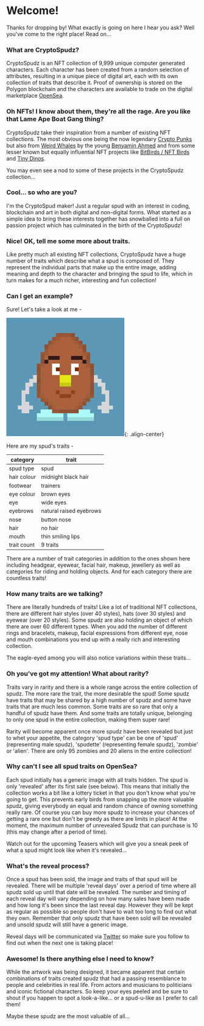# Welcome!
Thanks for dropping by! What exactly is going on here I hear you ask? Well you've come to the right place! Read on...

### What are CryptoSpudz?
CryptoSpudz is an NFT collection of 9,999 unique computer generated characters. Each character has been created from a random selection of attributes, resulting in a unique piece of digital art, each with its own collection of traits that describe it. Proof of ownership is stored on the Polygon blockchain and the characters are available to trade on the digital marketplace [OpenSea](https://opensea.io/collection/crypto-spudz).

### Oh NFTs! I know about them, they're all the rage. Are you like that Lame Ape Boat Gang thing? 
CryptoSpudz take their inspiration from a number of existing NFT collections. The most obvious one being the now legendary [Crypto Punks](https://www.larvalabs.com/cryptopunks) but also from [Weird Whales](https://weirdwhalesnft.com/) by the young [Benyamin Ahmed](https://twitter.com/ObiWanBenoni) and from some lesser known but equally influential NFT projects like [BitBirds / NFT Birds](https://www.bitbirds.io/) and [Tiny Dinos](https://linktr.ee/tinydinosnft).

You may even see a nod to some of these projects in the CryptoSpudz collection...

### Cool... so who are you?
I'm the CryptoSpud maker! Just a regular spud with an interest in coding, blockchain and art in both digital and non-digital forms. What started as a simple idea to bring these interests together has snowballed into a full on passion project which has culminated in the birth of the CryptoSpudz! 

### Nice! OK, tell me some more about traits.
Like pretty much all existing NFT collections, CryptoSpudz have a huge number of traits which describe what a spud is composed of. They represent the individual parts that make up the entire image, adding meaning and depth to the character and bringing the spud to life, which in turn makes for a much richer, interesting and fun collection!

### Can I get an example?
Sure! Let's take a look at me -

![CryptoSpud Maker](/assets/images/crypto-spud-maker.png){: .align-center}

Here are my spud's traits -

| category | trait |
|-|-|
| spud type | spud |
| hair colour | midnight black hair |
| footwear | trainers |
| eye colour | brown eyes |
| eye | wide eyes |
| eyebrows | natural raised eyebrows |
| nose | button nose |
| hair | no hair |
| mouth | thin smiling lips |
| trait count | 9 traits |

There are a number of trait categories in addition to the ones shown here including headgear, eyewear, facial hair, makeup, jewellery as well as categories for riding and holding objects. And for each category there are countless traits! 

### How many traits are we talking?
There are literally hundreds of traits! Like a lot of traditional NFT collections, there are different hair styles (over 40 styles), hats (over 30 styles) and eyewear (over 20 styles). Some spudz are also holding an object of which there are over 60 different types. When you add the number of different rings and bracelets, makeup, facial expressions from different eye, nose and mouth combinations you end up with a really rich and interesting collection. 

The eagle-eyed among you will also notice variations within these traits...

### Oh you've got my attention! What about rarity?
Traits vary in rarity and there is a whole range across the entire collection of spudz. The more rare the trait, the more desirable the spud! Some spudz have traits that may be shared by a high number of spudz and some have traits that are much less common. Some traits are so rare that only a handful of spudz have them. And some traits are totally unique, belonging to only one spud in the entire collection, making them super rare!

Rarity will become apparent once more spudz have been revealed but just to whet your appetite, the category 'spud type' can be one of 'spud' (representing male spudz), 'spudette' (representing female spudz), 'zombie' or 'alien'. There are only 95 zombies and 20 aliens in the entire collection!

### Why can't I see all spud traits on OpenSea?
Each spud initially has a generic image with all traits hidden. The spud is only 'revealed' after its first sale (see below). This means that initially the collection works a bit like a lottery ticket in that you don't know what you're going to get. This prevents early birds from snapping up the more valuable spudz, giving everybody an equal and random chance of owning something really rare. Of course you can buy more spudz to increase your chances of getting a rare one but don't be greedy as there are limits in place! At the moment, the maximum number of unrevealed Spudz that can purchase is 10 (this may change after a period of time). 

Watch out for the upcoming Teasers which will give you a sneak peek of what a spud might look like when it's revealed...

### What's the reveal process?
Once a spud has been sold, the image and traits of that spud will be revealed. There will be multiple 'reveal days' over a period of time where all spudz sold up until that date will be revealed. The number and timing of each reveal day will vary depending on how many sales have been made and how long it's been since the last reveal day. However they will be kept as regular as possible so people don't have to wait too long to find out what they own. Remember that only spudz that have been sold will be revealed and unsold spudz will still have a generic image. 

Reveal days will be communicated via [Twitter](https://twitter.com/CryptoSpudMaker) so make sure you follow to find out when the next one is taking place!

### Awesome! Is there anything else I need to know?
While the artwork was being designed, it became apparent that certain combinations of traits created spudz that had a passing resemblance to people and celebrities in real life. From actors and musicians to politicians and iconic fictional characters. So keep your eyes peeled and be sure to shout if you happen to spot a look-a-like... or a spud-u-like as I prefer to call them! 

Maybe these spudz are the most valuable of all...